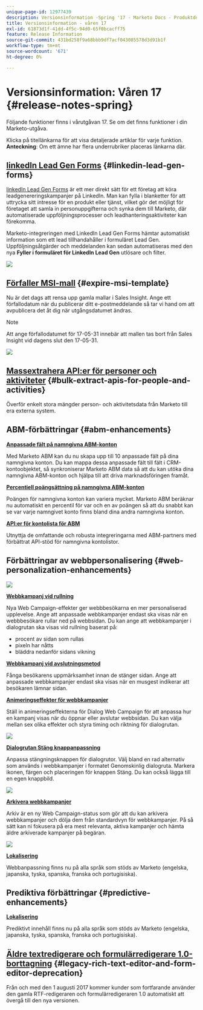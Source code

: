 ```yaml
---
unique-page-id: 12977439
description: Versionsinformation -Spring '17 - Marketo Docs - Produktdokumentation
title: Versionsinformation - våren 17
exl-id: 61873d1f-41dd-4f5c-94d0-65f0bcacff75
feature: Release Information
source-git-commit: 431bd258f9a68bbb9df7acf043085578d3d91b1f
workflow-type: tm+mt
source-wordcount: '671'
ht-degree: 0%

---
```


# Versionsinformation: Våren 17 {#release-notes-spring}

Följande funktioner finns i vårutgåvan 17. Se om det finns funktioner i din Marketo-utgåva.

Klicka på titellänkarna för att visa detaljerade artiklar för varje funktion. **Anteckning**: Om ett ämne har flera underrubriker placeras länkarna där.

## [linkedIn Lead Gen Forms](/help/marketo/product-docs/demand-generation/social/social-functions/set-up-linkedin-lead-gen-forms.md) {#linkedin-lead-gen-forms}

[linkedIn Lead Gen Forms](https://business.linkedin.com/marketing-solutions/native-advertising/lead-gen-ads) är ett mer direkt sätt för ett företag att köra leadgenereringskampanjer på LinkedIn. Man kan fylla i blanketter för att uttrycka sitt intresse för en produkt eller tjänst, vilket gör det möjligt för företaget att samla in personuppgifterna och synka dem till Marketo, där automatiserade uppföljningsprocesser och leadhanteringsaktiviteter kan förekomma.

Marketo-integreringen med LinkedIn Lead Gen Forms hämtar automatiskt information som ett lead tillhandahåller i formuläret Lead Gen. Uppföljningsåtgärder och meddelanden kan sedan automatiseras med den nya **Fyller i formuläret för LinkedIn Lead Gen** utlösare och filter.

![](assets/release-notes-image.png)

## [Förfaller MSI-mall](/help/marketo/product-docs/marketo-sales-insight/msi-for-salesforce/features/actions-in-the-msi-panel/send-marketo-email/publish-an-email-to-sales-insight.md) {#expire-msi-template}

Nu är det dags att rensa upp gamla mallar i Sales Insight. Ange ett förfallodatum när du publicerar ditt e-postmeddelande så tar vi hand om att avpublicera det åt dig när utgångsdatumet ändras.

>[!NOTE]
>
>Att ange förfallodatumet för 17-05-31 innebär att mallen tas bort från Sales Insight vid dagens slut den 17-05-31.

![](assets/four-281-29.png)

## [Massextrahera API:er för personer och aktiviteter](https://developers.marketo.com/rest-api/bulk-extract/) {#bulk-extract-apis-for-people-and-activities}

Överför enkelt stora mängder person- och aktivitetsdata från Marketo till era externa system.

## ABM-förbättringar {#abm-enhancements}

**[Anpassade fält på namngivna ABM-konton](https://docs.marketo.com/x/1wnG)**

Med Marketo ABM kan du nu skapa upp till 10 anpassade fält på dina namngivna konton. Du kan mappa dessa anpassade fält till fält i CRM-kontoobjektet, så synkroniserar Marketo ABM data så att du kan utöka dina namngivna ABM-konton och hjälpa till att driva marknadsföringen framåt.

**[Percentiell poängsättning på namngivna ABM-konton](https://docs.marketo.com/display/docs/assets/abmpercentiles.png)**

Poängen för namngivna konton kan variera mycket. Marketo ABM beräknar nu automatiskt en percentil för var och en av poängen så att du snabbt kan se var varje namngivet konto finns bland dina andra namngivna konton.

**[API:er för kontolista för ABM](https://developers.marketo.com/rest-api/lead-database/named-account-lists/)**

Utnyttja de omfattande och robusta integreringarna med ABM-partners med förbättrat API-stöd för namngivna kontolistor.

## Förbättringar av webbpersonalisering {#web-personalization-enhancements}

![](assets/dialogoptions.png)

**[Webbkampanj vid rullning](/help/marketo/product-docs/web-personalization/working-with-web-campaigns/set-how-your-web-campaign-displays.md)**

Nya Web Campaign-effekter ger webbbesökarna en mer personaliserad upplevelse. Ange att anpassade webbkampanjer endast ska visas när en webbbesökare rullar ned på webbsidan. Du kan ange att webbkampanjer i dialogrutan ska visas vid rullning baserat på:

* procent av sidan som rullas
* pixeln har nåtts
* bläddra nedanför sidans vikning

**[Webbkampanj vid avslutningsmetod](/help/marketo/product-docs/web-personalization/working-with-web-campaigns/set-how-your-web-campaign-displays.md)**

Fånga besökarens uppmärksamhet innan de stänger sidan. Ange att anpassade webbkampanjer endast ska visas när en musgest indikerar att besökaren lämnar sidan.

**[Animeringseffekter för webbkampanjer](/help/marketo/product-docs/web-personalization/working-with-web-campaigns/create-a-new-dialog-web-campaign.md)**

Ställ in animeringseffekterna för Dialog Web Campaign för att anpassa hur en kampanj visas när du öppnar eller avslutar webbsidan. Du kan välja mellan sex olika effekter och styra timing och riktning för dialogrutan.

![](assets/animationoptins.png)

**[Dialogrutan Stäng knappanpassning](/help/marketo/product-docs/web-personalization/working-with-web-campaigns/create-a-new-dialog-web-campaign.md)**

Anpassa stängningsknappen för dialogrutor. Välj bland en rad alternativ som används i webbkampanjer i formatet Genomskinlig dialogruta. Markera ikonen, färgen och placeringen för knappen Stäng. Du kan också lägga till en egen knappbild.

![](assets/dialog-button-fill-5b1-5d.png)

**[Arkivera webbkampanjer](/help/marketo/product-docs/web-personalization/working-with-web-campaigns/archive-a-web-campaign.md)**

Arkiv är en ny Web Campaign-status som gör att du kan arkivera webbkampanjer och dölja dem från standardvyn för webbkampanjer. På så sätt kan ni fokusera på era mest relevanta, aktiva kampanjer och hämta äldre arkiverade kampanjer på begäran.

![](assets/archive-campaign-5b2-5d.png)

**[Lokalisering](/help/marketo/product-docs/administration/settings/select-your-language-locale-and-time-zone.md)**

Webbanpassning finns nu på alla språk som stöds av Marketo (engelska, japanska, tyska, spanska, franska och portugisiska).

## Prediktiva förbättringar {#predictive-enhancements}

**[Lokalisering](/help/marketo/product-docs/administration/settings/select-your-language-locale-and-time-zone.md)**

Prediktivt innehåll finns nu på alla språk som stöds av Marketo (engelska, japanska, tyska, spanska, franska och portugisiska).

## [Äldre textredigerare och formulärredigerare 1.0-borttagning](https://nation.marketo.com/docs/DOC-4315) {#legacy-rich-text-editor-and-form-editor-deprecation}

Från och med den 1 augusti 2017 kommer kunder som fortfarande använder den gamla RTF-redigeraren och formulärredigeraren 1.0 automatiskt att övergå till den nya versionen.
